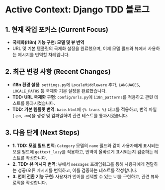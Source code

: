 # Active Context: Django TDD 블로그

## 1. 현재 작업 포커스 (Current Focus)

- **국제화(i18n) 기능 구현: 모델 및 뷰 번역**
- URL 및 기본 템플릿의 국제화 설정을 완료했으며, 이제 모델 필드와 뷰에서 사용하는 메시지를 번역할 차례입니다.

## 2. 최근 변경 사항 (Recent Changes)

- **i18n 환경 설정**: `settings.py`에 `LocaleMiddleware` 추가, `LANGUAGES`, `LOCALE_PATHS` 등 국제화 기본 설정을 완료했습니다.
- **TDD: URL 국제화 구현**: `config/urls.py`에 `i18n_patterns`를 적용하고 관련 테스트를 통과시켰습니다.
- **TDD: 기본 템플릿 번역**: `base.html`에 `{% trans %}` 태그를 적용하고, 번역 파일(`.po`, `.mo`)을 생성 및 컴파일하여 관련 테스트를 통과시켰습니다.

## 3. 다음 단계 (Next Steps)

- **1. TDD: 모델 필드 번역**: `Category` 모델의 `name` 필드와 같이 사용자에게 표시되는 모델 필드에 `gettext_lazy`를 적용하고, 번역이 올바르게 표시되는지 검증하는 테스트를 작성합니다.
- **2. TDD: 뷰 메시지 번역**: 뷰에서 `messages` 프레임워크를 통해 사용자에게 전달하는 성공/오류 메시지를 번역하고, 이를 검증하는 테스트를 작성합니다.
- **3. 언어 전환 기능 구현**: 사용자가 언어를 선택할 수 있는 UI를 구현하고, 관련 뷰와 로직을 작성합니다.
